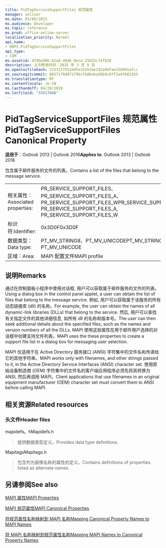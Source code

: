 ```yaml
---
title: PidTagServiceSupportFiles 规范属性
manager: soliver
ms.date: 03/09/2015
ms.audience: Developer
ms.topic: reference
ms.prod: office-online-server
localization_priority: Normal
api_name:
- MAPI.PidTagServiceSupportFiles
api_type:
- COM
ms.assetid: df4be986-62a8-49d6-8eca-25b55c74f830
description: 上次修改时间：2015 年 3 月 9 日
ms.openlocfilehash: 3753177552d45e32e53ae192a9dfae15b601afcc
ms.sourcegitcommit: 8657170d071f9bcf680aba50b9c07f2a4fb82283
ms.translationtype: MT
ms.contentlocale: zh-CN
ms.lasthandoff: 04/28/2019
ms.locfileid: "33417040"
---
```

# <a name="pidtagservicesupportfiles-canonical-property"></a><span data-ttu-id="f7fc1-103">PidTagServiceSupportFiles 规范属性</span><span class="sxs-lookup"><span data-stu-id="f7fc1-103">PidTagServiceSupportFiles Canonical Property</span></span>

  
  
<span data-ttu-id="f7fc1-104">**适用于**：Outlook 2013 | Outlook 2016</span><span class="sxs-lookup"><span data-stu-id="f7fc1-104">**Applies to**: Outlook 2013 | Outlook 2016</span></span> 
  
<span data-ttu-id="f7fc1-105">包含属于邮件服务的文件的列表。</span><span class="sxs-lookup"><span data-stu-id="f7fc1-105">Contains a list of the files that belong to the message service.</span></span>
  
|||
|:-----|:-----|
|<span data-ttu-id="f7fc1-106">相关属性：</span><span class="sxs-lookup"><span data-stu-id="f7fc1-106">Associated properties:</span></span>  <br/> |<span data-ttu-id="f7fc1-107">PR_SERVICE_SUPPORT_FILES、PR_SERVICE_SUPPORT_FILES_A、PR_SERVICE_SUPPORT_FILES_W</span><span class="sxs-lookup"><span data-stu-id="f7fc1-107">PR_SERVICE_SUPPORT_FILES, PR_SERVICE_SUPPORT_FILES_A, PR_SERVICE_SUPPORT_FILES_W</span></span>  <br/> |
|<span data-ttu-id="f7fc1-108">标识符:</span><span class="sxs-lookup"><span data-stu-id="f7fc1-108">Identifier:</span></span>  <br/> |<span data-ttu-id="f7fc1-109">0x3D0F</span><span class="sxs-lookup"><span data-stu-id="f7fc1-109">0x3D0F</span></span>  <br/> |
|<span data-ttu-id="f7fc1-110">数据类型：</span><span class="sxs-lookup"><span data-stu-id="f7fc1-110">Data type:</span></span>  <br/> |<span data-ttu-id="f7fc1-111">PT_MV_STRING8、PT_MV_UNICODE</span><span class="sxs-lookup"><span data-stu-id="f7fc1-111">PT_MV_STRING8, PT_MV_UNICODE</span></span>  <br/> |
|<span data-ttu-id="f7fc1-112">区域：</span><span class="sxs-lookup"><span data-stu-id="f7fc1-112">Area:</span></span>  <br/> |<span data-ttu-id="f7fc1-113">MAPI 配置文件</span><span class="sxs-lookup"><span data-stu-id="f7fc1-113">MAPI profile</span></span>  <br/> |
   
## <a name="remarks"></a><span data-ttu-id="f7fc1-114">说明</span><span class="sxs-lookup"><span data-stu-id="f7fc1-114">Remarks</span></span>

<span data-ttu-id="f7fc1-115">通过在控制面板小程序中使用对话框, 用户可以获取属于邮件服务的文件的列表。</span><span class="sxs-lookup"><span data-stu-id="f7fc1-115">Using a dialog box in the control panel applet, a user can obtain the list of files that belong to the message service.</span></span> <span data-ttu-id="f7fc1-116">例如, 用户可以获取属于该服务的所有动态链接库 (dll) 的名称。</span><span class="sxs-lookup"><span data-stu-id="f7fc1-116">For example, the user can obtain the names of all dynamic-link libraries (DLLs) that belong to the service.</span></span> <span data-ttu-id="f7fc1-117">然后, 用户可以查找有关指定文件的其他详细信息, 如所有 dll 的名称和版本号。</span><span class="sxs-lookup"><span data-stu-id="f7fc1-117">The user can then seek additional details about the specified files, such as the names and version numbers of all the DLLs.</span></span> <span data-ttu-id="f7fc1-118">MAPI 使用这些属性在用于邮件用户选择的对话框中创建支持文件列表。</span><span class="sxs-lookup"><span data-stu-id="f7fc1-118">MAPI uses the these properties to create a support file list in a dialog box for messaging user selection.</span></span>
  
<span data-ttu-id="f7fc1-119">MAPI 仅适用于在 Active Directory 服务接口 (ANSI) 字符集中的文件名和传递给它的其他字符串。</span><span class="sxs-lookup"><span data-stu-id="f7fc1-119">MAPI works only with filenames, and other strings passed to it, in the Active Directory Service Interfaces (ANSI) character set.</span></span> <span data-ttu-id="f7fc1-120">使用原始设备制造商 (OEM) 字符集中的文件名的客户端应用程序必须先将其转换为 ANSI, 然后再调用 MAPI。</span><span class="sxs-lookup"><span data-stu-id="f7fc1-120">Client applications that use filenames in an original equipment manufacturer (OEM) character set must convert them to ANSI before calling MAPI.</span></span>
  
## <a name="related-resources"></a><span data-ttu-id="f7fc1-121">相关资源</span><span class="sxs-lookup"><span data-stu-id="f7fc1-121">Related resources</span></span>

### <a name="header-files"></a><span data-ttu-id="f7fc1-122">头文件</span><span class="sxs-lookup"><span data-stu-id="f7fc1-122">Header files</span></span>

<span data-ttu-id="f7fc1-123">mapidefs。h</span><span class="sxs-lookup"><span data-stu-id="f7fc1-123">Mapidefs.h</span></span>
  
> <span data-ttu-id="f7fc1-124">提供数据类型定义。</span><span class="sxs-lookup"><span data-stu-id="f7fc1-124">Provides data type definitions.</span></span>
    
<span data-ttu-id="f7fc1-125">Mapitags</span><span class="sxs-lookup"><span data-stu-id="f7fc1-125">Mapitags.h</span></span>
  
> <span data-ttu-id="f7fc1-126">包含列为替换名称的属性的定义。</span><span class="sxs-lookup"><span data-stu-id="f7fc1-126">Contains definitions of properties listed as alternate names.</span></span>
    
## <a name="see-also"></a><span data-ttu-id="f7fc1-127">另请参阅</span><span class="sxs-lookup"><span data-stu-id="f7fc1-127">See also</span></span>



[<span data-ttu-id="f7fc1-128">MAPI 属性</span><span class="sxs-lookup"><span data-stu-id="f7fc1-128">MAPI Properties</span></span>](mapi-properties.md)
  
[<span data-ttu-id="f7fc1-129">MAPI 规范属性</span><span class="sxs-lookup"><span data-stu-id="f7fc1-129">MAPI Canonical Properties</span></span>](mapi-canonical-properties.md)
  
[<span data-ttu-id="f7fc1-130">将规范属性名称映射到 MAPI 名称</span><span class="sxs-lookup"><span data-stu-id="f7fc1-130">Mapping Canonical Property Names to MAPI Names</span></span>](mapping-canonical-property-names-to-mapi-names.md)
  
[<span data-ttu-id="f7fc1-131">将 MAPI 名称映射到规范属性名称</span><span class="sxs-lookup"><span data-stu-id="f7fc1-131">Mapping MAPI Names to Canonical Property Names</span></span>](mapping-mapi-names-to-canonical-property-names.md)

